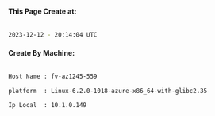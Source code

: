 
   
#### This Page Create at:

```bash

2023-12-12 - 20:14:04 UTC

```

#### Create By Machine:

```bash

Host Name : fv-az1245-559

platform  : Linux-6.2.0-1018-azure-x86_64-with-glibc2.35

Ip Local  : 10.1.0.149

```

